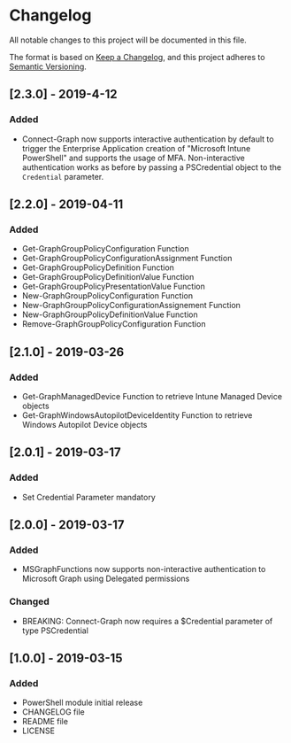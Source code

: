 # Changelog
All notable changes to this project will be documented in this file.

The format is based on [Keep a Changelog](https://keepachangelog.com/en/1.0.0/),
and this project adheres to [Semantic Versioning](https://semver.org/spec/v2.0.0.html).

## [2.3.0] - 2019-4-12
### Added
- Connect-Graph now supports interactive authentication by default to trigger the Enterprise Application creation of "Microsoft Intune PowerShell" and supports the usage of MFA. Non-interactive authentication works as before by passing a PSCredential object to the `Credential` parameter.

## [2.2.0] - 2019-04-11
### Added
- Get-GraphGroupPolicyConfiguration Function
- Get-GraphGroupPolicyConfigurationAssignment Function
- Get-GraphGroupPolicyDefinition Function
- Get-GraphGroupPolicyDefinitionValue Function
- Get-GraphGroupPolicyPresentationValue Function
- New-GraphGroupPolicyConfiguration Function
- New-GraphGroupPolicyConfigurationAssignement Function
- New-GraphGroupPolicyDefinitionValue Function
- Remove-GraphGroupPolicyConfiguration Function

## [2.1.0] - 2019-03-26
### Added
- Get-GraphManagedDevice Function to retrieve Intune Managed Device objects
- Get-GraphWindowsAutopilotDeviceIdentity Function to retrieve Windows Autopilot Device objects

## [2.0.1] - 2019-03-17
### Added
- Set Credential Parameter mandatory

## [2.0.0] - 2019-03-17
### Added
- MSGraphFunctions now supports non-interactive authentication to Microsoft Graph using Delegated permissions

### Changed
- BREAKING: Connect-Graph now requires a $Credential parameter of type PSCredential

## [1.0.0] - 2019-03-15
### Added
- PowerShell module initial release
- CHANGELOG file
- README file
- LICENSE